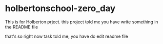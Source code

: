 # holbertonschool-zero_day
This is for Holberton prject. this project told me you have write something in the README file 

that's so
right now task told me, you have do edit readme file
